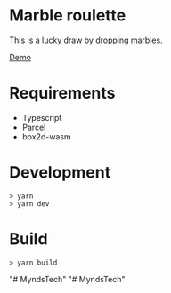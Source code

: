 # Marble roulette

This is a lucky draw by dropping marbles.

[Demo]( https://lazygyu.github.io/roulette )

# Requirements

- Typescript
- Parcel
- box2d-wasm

# Development

```shell
> yarn
> yarn dev
```

# Build

```shell
> yarn build
```
"# MyndsTech" 
"# MyndsTech" 
